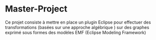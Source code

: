 # Master-Project
Ce projet consiste à mettre en place un plugin Eclipse pour effectuer des transformations (basées sur une approche algébrique ) sur des graphes exprimé sous formes des modèles EMF (Eclipse Modeling Framework)  


